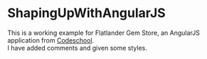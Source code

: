 ShapingUpWithAngularJS
======================

This is a working example for  Flatlander Gem Store,  an AngularJS application from [Codeschool](www.codeschool.com).  
I have added comments and given some styles.
